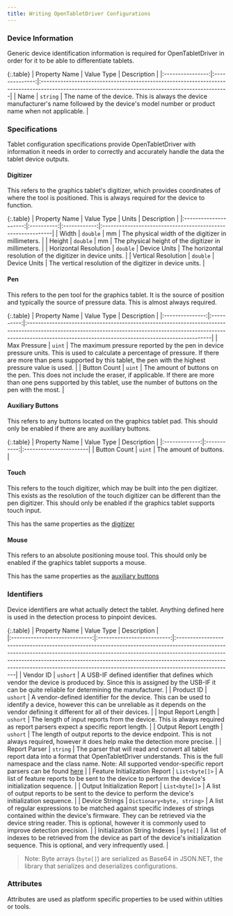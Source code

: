 ```yaml
---
title: Writing OpenTabletDriver Configurations
---
```


### Device Information

Generic device identification information is required for OpenTabletDriver in order for it to be able to differentiate
tablets.

{:.table}
|  Property Name   |   Value Type   | Description                                                                                                                                      |
|:----------------:|:--------------:|:-------------------------------------------------------------------------------------------------------------------------------------------------|
|       Name       |    `string`    | The name of the device. This is always the device manufacturer's name followed by the device's model number or product name when not applicable. |

### Specifications

Tablet configuration specifications provide OpenTabletDriver with information it needs in order to correctly and
accurately handle the data the tablet device outputs.

#### Digitizer

This refers to the graphics tablet's digitizer, which provides coordinates of where the tool is positioned. This is
always required for the device to function.

{:.table}
|     Property Name     | Value Type |    Units     | Description                                                 |
|:---------------------:|:----------:|:------------:|:------------------------------------------------------------|
|         Width         |  `double`  |      mm      | The physical width of the digitizer in millimeters.         |
|        Height         |  `double`  |      mm      | The physical height of the digitizer in millimeters.        |
| Horizontal Resolution |  `double`  | Device Units | The horizontal resolution of the digitizer in device units. |
|  Vertical Resolution  |  `double`  | Device Units | The vertical resolution of the digitizer in device units.   |

#### Pen

This refers to the pen tool for the graphics tablet. It is the source of position and typically the source of pressure
data. This is almost always required.

{:.table}
|  Property Name  | Value Type | Description                                                                                                                                                                                                                   |
|:---------------:|:----------:|:------------------------------------------------------------------------------------------------------------------------------------------------------------------------------------------------------------------------------|
|  Max Pressure   |   `uint`   | The maximum pressure reported by the pen in device pressure units. This is used to calculate a percentage of pressure. If there are more than pens supported by this tablet, the pen with the highest pressure value is used. |
|  Button Count   |   `uint`   | The amount of buttons on the pen. This does not include the eraser, if applicable. If there are more than one pens supported by this tablet, use the number of buttons on the pen with the most.                              |

#### Auxiliary Buttons

This refers to any buttons located on the graphics tablet pad. This should only be enabled if there are any auxililary
buttons.

{:.table}
| Property Name | Value Type  | Description            |
|:-------------:|:-----------:|:-----------------------|
| Button Count  |   `uint`    | The amount of buttons. |

#### Touch

This refers to the touch digitizer, which may be built into the pen digitizer. This exists as the resolution of the
touch digitizer can be different than the pen digitizer. This should only be enabled if the graphics tablet supports
touch input.

This has the same properties as the [digitizer](#digitizer)

#### Mouse

This refers to an absolute positioning mouse tool. This should only be enabled if the graphics tablet supports a mouse.

This has the same properties as the [auxiliary buttons](#auxiliary-buttons)

### Identifiers

Device identifiers are what actually detect the tablet. Anything defined here is used in the detection process to
pinpoint devices.

{:.table}
|         Property Name         |         Value Type         | Description                                                                                                                                                                                                                                                                                                                                 |                                                                                                                                                                      
|:-----------------------------:|:--------------------------:|:--------------------------------------------------------------------------------------------------------------------------------------------------------------------------------------------------------------------------------------------------------------------------------------------------------------------------------------------|
|           Vendor ID           |          `ushort`          | A USB-IF defined identifier that defines which vendor the device is produced by. Since this is assigned by the USB-IF it can be quite reliable for determining the manufacturer.                                                                                                                                                            |
|          Product ID           |          `ushort`          | A vendor-defined identifier for the device. This can be used to identify a device, however this can be unreliable as it depends on the vendor defining it different for all of their devices.                                                                                                                                               |
|      Input Report Length      |          `ushort`          | The length of input reports from the device. This is always required as report parsers expect a specific report length.                                                                                                                                                                                                                     |
|     Output Report Length      |          `ushort`          | The length of output reports to the device endpoint. This is not always required, however it does help make the detection more precise.                                                                                                                                                                                                     |
|         Report Parser         |          `string`          | The parser that will read and convert all tablet report data into a format that OpenTabletDriver understands. This is the full namespace and the class name. Note: All supported vendor-specific report parsers can be found [here](https://github.com/OpenTabletDriver/OpenTabletDriver/tree/HEAD/OpenTabletDriver.Configurations/Parsers) |
| Feature Initialization Report |       `List<byte[]>`       | A list of feature reports to be sent to the device to perform the device's initialization sequence.                                                                                                                                                                                                                                         |
| Output Initialization Report  |       `List<byte[]>`       | A list of output reports to be sent to the device to perform the device's initialization sequence.                                                                                                                                                                                                                                          |
|        Device Strings         | `Dictionary<byte, string>` | A list of regular expressions to be matched against specific indexes of strings contained within the device's firmware. They can be retrieved via the device string reader. This is optional, however it is commonly used to improve detection precision.                                                                                   |
| Initialization String Indexes |          `byte[]`          | A list of indexes to be retrieved from the device as part of the device's initialization sequence. This is optional, and very infrequently used. |

> Note: Byte arrays (`byte[]`) are serialized as Base64 in JSON.NET, the library that serializes and deserializes configurations.

### Attributes

Attributes are used as platform specific properties to be used within utilties or tools.